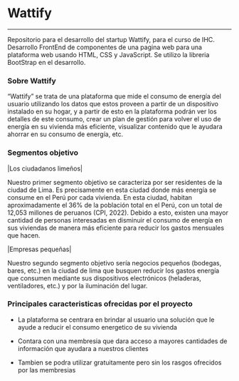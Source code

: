 # Wattify
---
Repositorio para el desarrollo del startup Wattify, para el curso de IHC. 
Desarrollo FrontEnd de componentes de una pagina web para una plataforma web usando HTML, CSS y JavaScript.
Se utilizo la libreria BootStrap en el desarrollo.  

### Sobre Wattify
“Wattify” se trata de una plataforma que mide el consumo de energía del usuario utilizando los datos que estos proveen a partir de un dispositivo instalado en su hogar, y a partir de esto en la plataforma podrán ver los detalles de este consumo, crear un plan de gestión para volver el uso de energía en su vivienda más eficiente, visualizar contenido que le ayudara ahorrar en su consumo de energía, etc.   

### Segmentos objetivo  

|Los ciudadanos limeños|  

Nuestro primer segmento objetivo se caracteriza por ser residentes de la ciudad de Lima. Es precisamente en esta ciudad donde más energía se consume en el Perú por cada vivienda. En esta ciudad, habitan aproximadamente el 36% de la población total en el Perú, con un total de 12,053 millones de peruanos (CPI, 2022). Debido a esto, existen una mayor cantidad de personas interesadas en disminuir el consumo de energía en sus viviendas de manera más eficiente para reducir los gastos mensuales que hacen.   


|Empresas pequeñas|  

Nuestro segundo segmento objetivo sería negocios pequeños (bodegas, bares, etc.) en la ciudad de lima que busquen reducir los gastos energía que consumen mediante sus dispositivos electrónicos (heladeras, ventiladores, etc.) y por la iluminación del lugar.   
  
### Principales caracteristicas ofrecidas por el proyecto

- La plataforma se centrara en brindar al usuario una solución que le ayude a reducir el consumo energetico de su vivienda

- Contara con una membresia que dara acceso a mayores cantidades de información que ayudara a nuestros clientes

- Tambien se podra utilizar gratuitamente pero sin los rasgos ofrecidos por las membresias
